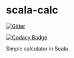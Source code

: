 scala-calc
==========

[![Gitter](https://badges.gitter.im/Join%20Chat.svg)](https://gitter.im/pedrorijo91/scala-calc?utm_source=badge&utm_medium=badge&utm_campaign=pr-badge&utm_content=badge)

[![Codacy Badge](https://www.codacy.com/project/badge/003ac9bf46d6450d99d8320df30a3089)](https://www.codacy.com)


Simple calculator in Scala
